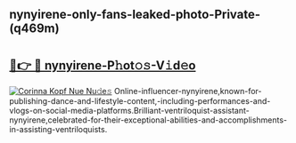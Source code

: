 ## nynyirene-only-fans​-leaked-photo​-Private-(q469m)


# <h2><a href="https://mediaupload.pro?title=nynyirene&ref=git">🔗👉 🔴 nynyirene-P𝚑ot𝚘𝚜-V𝚒d𝚎o</a></h2>

[![Corinna Kopf Nue Nu𝚍e𝚜](https://i.imgur.com/0qMVB7G.gif)](https://mediaupload.pro?title=nynyirene&ref=git)
Online-influencer-nynyirene,known-for-publishing-dance-and-lifestyle-content,-including-performances-and-vlogs-on-social-media-platforms.Brilliant-ventriloquist-assistant-nynyirene,celebrated-for-their-exceptional-abilities-and-accomplishments-in-assisting-ventriloquists.  